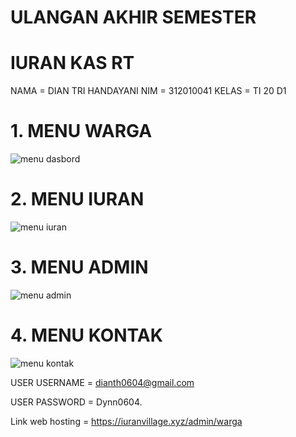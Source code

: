 # ULANGAN AKHIR SEMESTER 
# IURAN KAS RT

NAMA        = DIAN TRI HANDAYANI
NIM         = 312010041
KELAS       = TI 20 D1

# 1. MENU WARGA
![menu dasbord](https://user-images.githubusercontent.com/101880835/178155437-6ce3d764-c4ae-4632-8ede-f5e0080f7ebe.png)

# 2. MENU IURAN
![menu iuran](https://user-images.githubusercontent.com/101880835/178155442-2ef6db79-2177-4e06-8fc5-9d592d73694d.png)

# 3. MENU ADMIN
![menu admin](https://user-images.githubusercontent.com/101880835/178155445-28c500af-92f2-43ff-8cf9-54e24d35047a.png)

# 4. MENU KONTAK
![menu kontak](https://user-images.githubusercontent.com/101880835/178155448-7a094deb-e87d-42b5-8fb0-7dd22a74d06e.png)



USER USERNAME = dianth0604@gmail.com

USER PASSWORD = Dynn0604.

Link web hosting = https://iuranvillage.xyz/admin/warga

